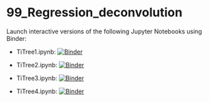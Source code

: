 # 99_Regression_deconvolution

Launch interactive versions of the following Jupyter Notebooks using Binder:

- TiTree1.ipynb: [![Binder](https://mybinder.org/badge_logo.svg)](https://mybinder.org/v2/gh/christurnadge/99_Regression_deconvolution/master?filepath=titree1.ipynb)

- TiTree2.ipynb: [![Binder](https://mybinder.org/badge_logo.svg)](https://mybinder.org/v2/gh/christurnadge/99_Regression_deconvolution/master?filepath=titree2.ipynb)

- TiTree3.ipynb: [![Binder](https://mybinder.org/badge_logo.svg)](https://mybinder.org/v2/gh/christurnadge/99_Regression_deconvolution/master?filepath=titree3.ipynb)

- TiTree4.ipynb: [![Binder](https://mybinder.org/badge_logo.svg)](https://mybinder.org/v2/gh/christurnadge/99_Regression_deconvolution/master?filepath=titree4.ipynb)
